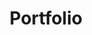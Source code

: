 ---
home: true
portfolio: true
title: Portfolio
# icon: book
name: Levi-
avatar: "/about.svg"

welcome: '👋 Hi there, I am DX Manager'

titles:
  - 고객과 회사의 문제를 고민 하고,
  - 이를 해결하는 것을 좋아합니다.

footer: false
---